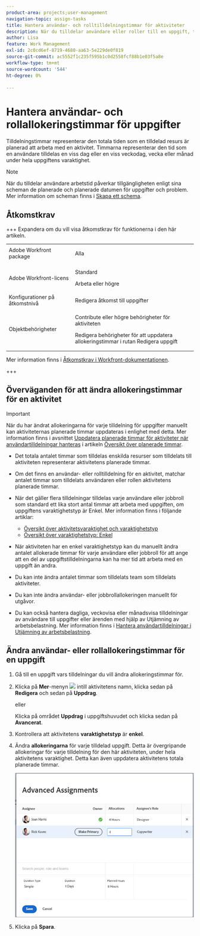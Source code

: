 ```yaml
---
product-area: projects;user-management
navigation-topic: assign-tasks
title: Hantera användar- och rolltilldelningstimmar för aktiviteter
description: När du tilldelar användare eller roller till en uppgift, tilldelas de ett visst antal timmar för att slutföra uppgiften. Du kan manuellt ändra hur många timmar varje användare eller jobbroll tilldelas när de tilldelas till en uppgift när uppgiftens varaktighetstyp är Enkel.
author: Lisa
feature: Work Management
exl-id: 2c0cd6ef-8719-4680-aa63-5e229de0f819
source-git-commit: ac5552f1c235f595b1c0d2558fcf88b1e03f5a8e
workflow-type: tm+mt
source-wordcount: '544'
ht-degree: 0%

---
```


# Hantera användar- och rollallokeringstimmar för uppgifter

<!--Audited: 10/2025-->

<!--
<div class="preview"> 

The highlighted information on this page refers to functionality not yet generally available. It is available only in the Preview environment for all customers. The same features will also be available in the Production environment for all customers starting with  a week from the Preview release.      

For more information, see [Interface modernization](/help/quicksilver/product-announcements/product-releases/interface-modernization/interface-modernization.md).  

</div> 
-->

Tilldelningstimmar representerar den totala tiden som en tilldelad resurs är planerad att arbeta med en aktivitet. Timmarna representerar den tid som en användare tilldelas en viss dag eller en viss veckodag, vecka eller månad under hela uppgiftens varaktighet.

>[!NOTE]
>
>När du tilldelar användare arbetstid påverkar tillgängligheten enligt sina scheman de planerade och planerade datumen för uppgifter och problem. Mer information om scheman finns i [Skapa ett schema](../../../administration-and-setup/set-up-workfront/configure-timesheets-schedules/create-schedules.md).

## Åtkomstkrav

+++ Expandera om du vill visa åtkomstkrav för funktionerna i den här artikeln.

<table style="table-layout:auto"> 
 <col> 
 <col> 
 <tbody> 
  <tr> 
   <td>Adobe Workfront package</td> 
   <td> <p>Alla</p> </td> 
  </tr> 
  <tr> 
   <td>Adobe Workfront-licens</td> 
   <td> <p>Standard</p>
   <p>Arbeta eller högre</p>
   </td> 
  </tr> 
  <tr> 
   <td>Konfigurationer på åtkomstnivå</td> 
   <td>Redigera åtkomst till uppgifter</td> 
  </tr> 
  <tr> 
   <td>Objektbehörigheter</td>
   <td><p>Contribute eller högre behörigheter för aktiviteten</p>
   <p>Redigera behörigheter för att uppdatera allokeringstimmar i rutan Redigera uppgift</p></td>
  </tr>
 </tbody>
</table>

Mer information finns i [Åtkomstkrav i Workfront-dokumentationen](/help/quicksilver/administration-and-setup/add-users/access-levels-and-object-permissions/access-level-requirements-in-documentation.md).

+++

<!--
Change this sentence in the table when unshimmming assignments on Edit task:
<p>Edit permissions to update allocation hours in the Edit Task box</p>
To this:
<p>Edit permissions to update allocation hours in the Edit Task box in the Production environment. <span class="preview">You can no longer manage allocation hours in the Edit task box in the Preview environment.</span></p>
-->

## Överväganden för att ändra allokeringstimmar för en aktivitet

>[!IMPORTANT]
>
>När du har ändrat allokeringarna för varje tilldelning för uppgifter manuellt kan aktiviteternas planerade timmar uppdateras i enlighet med detta. Mer information finns i avsnittet [Uppdatera planerade timmar för aktiviteter när användartilldelningar hanteras](../../../manage-work/tasks/task-information/planned-hours.md#update) i artikeln [Översikt över planerade timmar](../../../manage-work/tasks/task-information/planned-hours.md).

* Det totala antalet timmar som tilldelas enskilda resurser som tilldelats till aktiviteten representerar aktivitetens planerade timmar.
* Om det finns en användar- eller rolltilldelning för en aktivitet, matchar antalet timmar som tilldelats användaren eller rollen aktivitetens planerade timmar.
* När det gäller flera tilldelningar tilldelas varje användare eller jobbroll som standard ett lika stort antal timmar att arbeta med uppgiften, om uppgiftens varaktighetstyp är Enkel. Mer information finns i följande artiklar:

   * [Översikt över aktivitetsvaraktighet och varaktighetstyp](../../../manage-work/tasks/taskdurtn/task-duration-and-duration-type.md)
   * [Översikt över varaktighetstyp: Enkel](../../../manage-work/tasks/taskdurtn/simple-duration-type.md)

* När aktiviteten har en enkel varaktighetstyp kan du manuellt ändra antalet allokerade timmar för varje användare eller jobbroll för att ange att en del av uppgiftstilldelningarna kan ha mer tid att arbeta med en uppgift än andra.
* Du kan inte ändra antalet timmar som tilldelats team som tilldelats aktiviteter.
* Du kan inte ändra användar- eller jobbrollallokeringen manuellt för utgåvor.
* Du kan också hantera dagliga, veckovisa eller månadsvisa tilldelningar av användare till uppgifter eller ärenden med hjälp av Utjämning av arbetsbelastning. Mer information finns i [Hantera användartilldelningar i Utjämning av arbetsbelastning](../../../resource-mgmt/workload-balancer/manage-user-allocations-workload-balancer.md).

## Ändra användar- eller rollallokeringstimmar för en uppgift

1. Gå till en uppgift vars tilldelningar du vill ändra allokeringstimmar för.
1. Klicka på **Mer**-menyn ![](assets/qs-more-icon-on-an-object.png) intill aktivitetens namn, klicka sedan på **Redigera** och sedan på **Uppdrag**.

   eller

   Klicka på området **Uppdrag** i uppgiftshuvudet och klicka sedan på **Avancerat**.

1. Kontrollera att aktivitetens **varaktighetstyp** är **enkel**.
1. Ändra **allokeringarna** för varje tilldelad uppgift. Detta är övergripande allokeringar för varje tilldelning för den här aktiviteten, under hela aktivitetens varaktighet. Detta kan även uppdatera aktivitetens totala planerade timmar.

   ![Ändra allokeringar](assets/advanced-assignments-duration-type-allocations.png)

1. Klicka på **Spara**.
